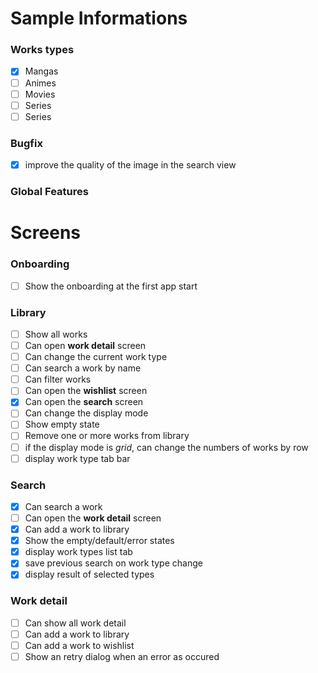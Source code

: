 # Sample Informations
### Works types
- [x] Mangas
- [ ] Animes
- [ ] Movies
- [ ] Series
- [ ] Series

### Bugfix
- [x] improve the quality of the image in the search view

### Global Features
 
# Screens
### Onboarding
- [ ] Show the onboarding at the first app start

### Library
- [ ] Show all works
- [ ] Can open **work detail** screen
- [ ] Can change the current work type
- [ ] Can search a work by name
- [ ] Can filter works
- [ ] Can open the **wishlist** screen
- [x] Can open the **search** screen
- [ ] Can change the display mode
- [ ] Show empty state
- [ ] Remove one or more works from library
- [ ] if the display mode is *grid*, can change the numbers of works by row
- [ ] display work type tab bar

### Search
- [x] Can search a work
- [ ] Can open the **work detail** screen
- [x] Can add a work to library
- [x] Show the empty/default/error states
- [x] display work types list tab
- [x] save previous search on work type change
- [x] display result of selected types

### Work detail
- [ ] Can show all work detail
- [ ] Can add a work to library
- [ ] Can add a work to wishlist
- [ ] Show an retry dialog when an error as occured
